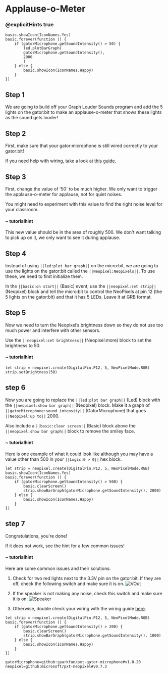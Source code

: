 # Applause-o-Meter
### @explicitHints true

<!-- Tutorial Link: https://makecode.microbit.org/#tutorial:92199-60888-44740-20925 -->

```template
basic.showIcon(IconNames.Yes)
basic.forever(function () {
    if (gatorMicrophone.getSoundIntensity() > 50) {
        led.plotBarGraph(
        gatorMicrophone.getSoundIntensity(),
        2000
        )
    } else {
        basic.showIcon(IconNames.Happy)
    }
})
```

## Step 1

We are going to build off your Graph Louder Sounds program and add the 5 lights on the gator:bit to make an applause-o-meter that shows these lights as the sound gets louder!

## Step 2
First, make sure that your gator:microphone is still wired correctly to your gator:bit!

If you need help with wiring, take a look at [this guide.](https://docs.google.com/document/d/1oiQ0SdTL-UBnaFOiDmDOU_auGtIwzq84lymv9pf5Y0E/edit?usp=sharing)

## Step 3
First, change the value of '50' to be much higher. We only want to trigger the applause-o-meter for applause, not for quiet noises.

You might need to experiment with this value to find the right noise level for your classroom.

#### ~ tutorialhint
This new value should be in the area of roughly 500. We don't want talking to pick up on it, we only want to see it during applause.

## Step 4
Instead of using ``||led:plot bar graph||`` on the micro:bit, we are going to use the lights on the gator:bit called the ``||Neopixel:Neopixels||``. To use these, we need to first initialize them.

In the ``||basic:on start||`` (Basic) event, use the ``||neopixel:set strip||`` (Neopixel) block and tell the micro:bit to control the NeoPixels at pin 12 (the 5 lights on the gator:bit) and that it has 5 LEDs. Leave it at GRB format.

## Step 5

Now we need to turn the Neopixel’s brightness down so they do not use too much power and interfere with other sensors.

Use the ``||neopixel:set brightness||`` (Neopixel:more) block to set the brightness to 50.

#### ~ tutorialhint

```blocks
let strip = neopixel.create(DigitalPin.P12, 5, NeoPixelMode.RGB)
strip.setBrightness(50)
```

## step 6

Now you are going to replace the ``||led:plot bar graph||`` (Led) block with the ``||neopixel:show bar graph||`` (Neopixel) block. Make it a graph of ``||gatorMicrophone:sound intensity||`` (GatorMicrophone) that goes ``||Neopixel:up to||`` 2000.

Also include a ``||basic:clear screen||`` (Basic) block above the ``||neopixel:show bar graph||`` block to remove the smiley face.

#### ~ tutorialhint

Here is one example of what it could look like although you may have a value other than 500 in your ``||Logic:0 > 0||`` hex block.
```blocks
let strip = neopixel.create(DigitalPin.P12, 5, NeoPixelMode.RGB)
basic.showIcon(IconNames.Yes)
basic.forever(function () {
    if (gatorMicrophone.getSoundIntensity() > 500) {
        basic.clearScreen()
        strip.showBarGraph(gatorMicrophone.getSoundIntensity(), 2000)
    } else {
        basic.showIcon(IconNames.Happy)
    }
})
```

## step 7

Congratulations, you're done!

If it does not work, see the hint for a few common issues!

#### ~ tutorialhint
Here are some common issues and their solutions:
1. Check for two red lights next to the 3.3V pin on the gator:bit. If they are off, check the following switch and make sure it is on.
![VOut](https://github.com/schoolwidelabs/sensor-immersion-general/blob/master/images/VOUT_Switch.jpg?raw=true)

2. If the speaker is not making any noise, check this switch and make sure it is on:
![Speaker](https://github.com/schoolwidelabs/sensor-immersion-general/blob/master/images/SPEAKER_Switch.jpg?raw=true)

3. Otherwise, double check your wiring with the wiring guide [here](https://docs.google.com/document/d/1oiQ0SdTL-UBnaFOiDmDOU_auGtIwzq84lymv9pf5Y0E/edit?usp=sharing).



```ghost
let strip = neopixel.create(DigitalPin.P12, 5, NeoPixelMode.RGB)
basic.forever(function () {
    if (gatorMicrophone.getSoundIntensity() > 200) {
        basic.clearScreen()
        strip.showBarGraph(gatorMicrophone.getSoundIntensity(), 1000)
    } else {
        basic.showIcon(IconNames.Happy)
    }
})
```

```package
gatorMicrophone=github:sparkfun/pxt-gator-microphone#v1.0.20
neopixel=github:microsoft/pxt-neopixel#v0.7.3
```    
